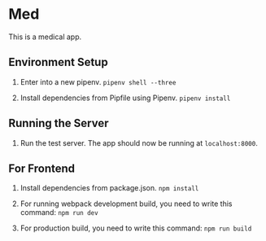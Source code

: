 # Med

This is a medical app.

## Environment Setup

1. Enter into a new pipenv.
   `pipenv shell --three`

2. Install dependencies from Pipfile using Pipenv.
   `pipenv install`

## Running the Server

1. Run the test server. The app should now be running at `localhost:8000`.

## For Frontend

1. Install dependencies from package.json.
   `npm install`

2. For running webpack development build, you need to write this command:
   `npm run dev`

3. For production build, you need to write this command:
`npm run build`